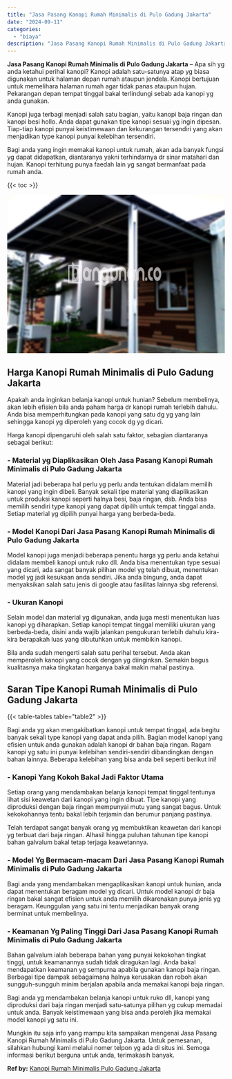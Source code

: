 ```yaml
---
title: "Jasa Pasang Kanopi Rumah Minimalis di Pulo Gadung Jakarta"
date: "2024-09-11"
categories: 
  - "biaya"
description: "Jasa Pasang Kanopi Rumah Minimalis di Pulo Gadung Jakarta. Mungkin itu saja info yang mampu kita sampaikan mengenai Jasa Pasang Kanopi Rumah Minimalis di Pul..."
---
```


**Jasa Pasang Kanopi Rumah Minimalis di Pulo Gadung Jakarta** – Apa sih yg anda ketahui perihal kanopi? Kanopi adalah satu-satunya atap yg biasa digunakan untuk halaman depan rumah ataupun jendela. Kanopi bertujuan untuk memelihara halaman rumah agar tidak panas ataupun hujan. Pekarangan depan tempat tinggal bakal terlindungi sebab ada kanopi yg anda gunakan.

Kanopi juga terbagi menjadi salah satu bagian, yaitu kanopi baja ringan dan kanopi besi hollo. Anda dapat gunakan tipe kanopi sesuai yg ingin dipesan. Tiap-tiap kanopi punyai keistimewaan dan kekurangan tersendiri yang akan menjadikan type kanopi punyai kelebihan tersendiri.

Bagi anda yang ingin memakai kanopi untuk rumah, akan ada banyak fungsi yg dapat didapatkan, diantaranya yakni terhindarnya dr sinar matahari dan hujan. Kanopi terhitung punya faedah lain yg sangat bermanfaat pada rumah anda.

{{< toc >}}

![Jasa Pasang Kanopi Rumah Minimalis di Pulo Gadung Jakarta](/images/harga-kanopi-minimalis-16.png)

## Harga Kanopi Rumah Minimalis di Pulo Gadung Jakarta

Apakah anda inginkan belanja kanopi untuk hunian? Sebelum membelinya, akan lebih efisien bila anda paham harga dr kanopi rumah terlebih dahulu. Anda bisa memperhitungkan pada kanopi yang satu dg yg yang lain sehingga kanopi yg diperoleh yang cocok dg yg dicari.

Harga kanopi dipengaruhi oleh salah satu faktor, sebagian diantaranya sebagai berikut:

### \- Material yg Diaplikasikan Oleh Jasa Pasang Kanopi Rumah Minimalis di Pulo Gadung Jakarta

Material jadi beberapa hal perlu yg perlu anda tentukan didalam memilih kanopi yang ingin dibeli. Banyak sekali tipe material yang diaplikasikan untuk produksi kanopi seperti halnya besi, baja ringan, dsb. Anda bisa memilih sendiri type kanopi yang dapat dipilih untuk tempat tinggal anda. Setiap material yg dipilih punyai harga yang berbeda-beda.

### \- Model Kanopi Dari Jasa Pasang Kanopi Rumah Minimalis di Pulo Gadung Jakarta

Model kanopi juga menjadi beberapa penentu harga yg perlu anda ketahui didalam membeli kanopi untuk ruko dll. Anda bisa menentukan type sesuai yang dicari, ada sangat banyak pilihan model yg telah dibuat, menentukan model yg jadi kesukaan anda sendiri. Jika anda bingung, anda dapat menyaksikan salah satu jenis di google atau fasilitas lainnya sbg referensi.

### \- Ukuran Kanopi

Selain model dan material yg digunakan, anda juga mesti menentukan luas kanopi yg diharapkan. Setiap kanopi tempat tinggal memiliki ukuran yang berbeda-beda, disini anda wajib jalankan pengukuran terlebih dahulu kira-kira berapakah luas yang dibutuhkan untuk membikin kanopi.

Bila anda sudah mengerti salah satu perihal tersebut. Anda akan memperoleh kanopi yang cocok dengan yg diinginkan. Semakin bagus kualitasnya maka tingkatan harganya bakal makin mahal pastinya.

## Saran Tipe Kanopi Rumah Minimalis di Pulo Gadung Jakarta

{{< table-tables table="table2" >}}

Bagi anda yg akan mengakibatkan kanopi untuk tempat tinggal, ada begitu banyak sekali type kanopi yang dapat anda pilih. Bagian model kanopi yang efisien untuk anda gunakan adalah kanopi dr bahan baja ringan. Ragam kanopi yg satu ini punyai kelebihan sendiri-sendiri dibandingkan dengan bahan lainnya. Beberapa kelebihan yang bisa anda beli seperti berikut ini!

### \- Kanopi Yang Kokoh Bakal Jadi Faktor Utama

Setiap orang yang mendambakan belanja kanopi tempat tinggal tentunya lihat sisi keawetan dari kanopi yang ingin dibuat. Tipe kanopi yang diproduksi dengan baja ringan mempunyai mutu yang sangat bagus. Untuk kekokohannya tentu bakal lebih terjamin dan berumur panjang pastinya.

Telah terdapat sangat banyak orang yg membuktikan keawetan dari kanopi yg terbuat dari baja ringan. Alhasil hingga puluhan tahunan tipe kanopi bahan galvalum bakal tetap terjaga keawetannya.

### \- Model Yg Bermacam-macam Dari Jasa Pasang Kanopi Rumah Minimalis di Pulo Gadung Jakarta

Bagi anda yang mendambakan mengaplikasikan kanopi untuk hunian, anda dapat menentukan beragam model yg dicari. Untuk model kanopi dr baja ringan bakal sangat efisien untuk anda memilih dikarenakan punya jenis yg beragam. Keunggulan yang satu ini tentu menjadikan banyak orang berminat untuk membelinya.

### \- Keamanan Yg Paling Tinggi Dari Jasa Pasang Kanopi Rumah Minimalis di Pulo Gadung Jakarta

Bahan galvalum ialah beberapa bahan yang punyai kekokohan tingkat tinggi, untuk keamanannya sudah tidak diragukan lagi. Anda bakal mendapatkan keamanan yg sempurna apabila gunakan kanopi baja ringan. Berbagai tipe dampak sebagaimana halnya kerusakan dan roboh akan sungguh-sungguh minim berjalan apabila anda memakai kanopi baja ringan.

Bagi anda yg mendambakan belanja kanopi untuk ruko dll, kanopi yang diproduksi dari baja ringan menjadi satu-satunya pilihan yg cukup memadai untuk anda. Banyak keistimewaan yang bisa anda peroleh jika memakai model kanopi yg satu ini.

Mungkin itu saja info yang mampu kita sampaikan mengenai Jasa Pasang Kanopi Rumah Minimalis di Pulo Gadung Jakarta. Untuk pemesanan, silahkan hubungi kami melalui nomer telpon yg ada di situs ini. Semoga informasi berikut berguna untuk anda, terimakasih banyak.

**Ref by:**  [Kanopi Rumah Minimalis Pulo Gadung Jakarta](https://id.wikipedia.org/wiki/Kanopi)

